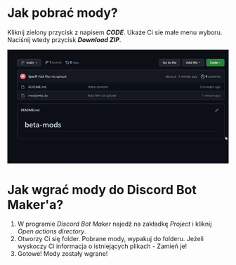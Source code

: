 
# Jak pobrać mody?

Kliknij zielony przycisk z napisem ***CODE***. Ukaże Ci sie małe menu wyboru. Naciśnij wtedy przycisk ***Download ZIP***.

![](view.gif)

# Jak wgrać mody do Discord Bot Maker'a?

1. W programie *Discord Bot Maker* najedź na zakładkę *Project* i kliknij *Open actions directory*.
2. Otworzy Ci się folder. Pobrane mody, wypakuj do folderu. Jeżeli wyskoczy Ci informacja o istniejących plikach - Zamień je!
3. Gotowe! Mody zostały wgrane!
